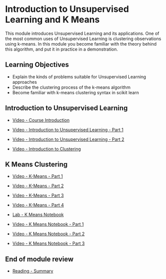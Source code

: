 # Introduction to Unsupervised Learning and K Means

This module introduces Unsupervised Learning and its applications. One of the most common uses of Unsupervised Learning is clustering observations using k-means. In this module you become familiar with the theory behind this algorithm, and put it in practice in a demonstration.

## Learning Objectives

- Explain the kinds of problems suitable for Unsupervised Learning approaches
- Describe the clustering process of the k-means algorithm
- Become familiar with k-means clustering syntax in scikit learn

## Introduction to Unsupervised Learning

- [Video - Course Introduction](https://www.coursera.org/learn/ibm-unsupervised-machine-learning/lecture/QhtZ1/course-introduction)

- [Video - Introduction to Unsupervised Learning - Part 1](https://www.coursera.org/learn/ibm-unsupervised-machine-learning/lecture/Zyb6C/introduction-to-unsupervised-learning-part-1)

- [Video - Introduction to Unsupervised Learning - Part 2](https://www.coursera.org/learn/ibm-unsupervised-machine-learning/lecture/RP9hr/introduction-to-unsupervised-learning-part-2)

- [Video - Introduction to Clustering](https://www.coursera.org/learn/ibm-unsupervised-machine-learning/lecture/AJhY6/introduction-to-clustering)

## K Means Clustering

- [Video - K-Means - Part 1](https://www.coursera.org/learn/ibm-unsupervised-machine-learning/lecture/ZdvNm/k-means-part-1)

- [Video - K-Means - Part 2](https://www.coursera.org/learn/ibm-unsupervised-machine-learning/lecture/so3co/k-means-part-2)

- [Video - K-Means - Part 3](https://www.coursera.org/learn/ibm-unsupervised-machine-learning/lecture/tCKiq/k-means-part-3)

- [Video - K-Means - Part 4](https://www.coursera.org/learn/ibm-unsupervised-machine-learning/lecture/WEtk4/k-means-part-4)

- [Lab - K Means Notebook](./Labs/04a_LAB_KMeansClustering.ipynb)

- [Video - K Means Notebook - Part 1](https://www.coursera.org/learn/ibm-unsupervised-machine-learning/lecture/XG9F6/k-means-notebook-part-1)

- [Video - K Means Notebook - Part 2](https://www.coursera.org/learn/ibm-unsupervised-machine-learning/lecture/qORRG/k-means-notebook-part-2)

- [Video - K Means Notebook - Part 3](https://www.coursera.org/learn/ibm-unsupervised-machine-learning/lecture/YtOnQ/k-means-notebook-part-3)

## End of module review

- [Reading - Summary](https://www.coursera.org/learn/ibm-unsupervised-machine-learning/supplement/TrUMB/summary)